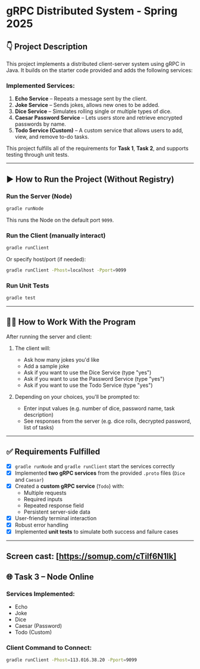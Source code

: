 # gRPC Distributed System - Spring 2025

## 👇 Project Description

This project implements a distributed client-server system using gRPC in Java. It builds on the starter code provided and adds the following services:

### Implemented Services:
1. **Echo Service** – Repeats a message sent by the client.
2. **Joke Service** – Sends jokes, allows new ones to be added.
3. **Dice Service** – Simulates rolling single or multiple types of dice.
4. **Caesar Password Service** – Lets users store and retrieve encrypted passwords by name.
5. **Todo Service (Custom)** – A custom service that allows users to add, view, and remove to-do tasks.

This project fulfills all of the requirements for **Task 1**, **Task 2**, and supports testing through unit tests.

---

## ▶️ How to Run the Project (Without Registry)

### Run the Server (Node)
```bash
gradle runNode
```

This runs the Node on the default port `9099`.

### Run the Client (manually interact)
```bash
gradle runClient
```

Or specify host/port (if needed):
```bash
gradle runClient -Phost=localhost -Pport=9099
```

### Run Unit Tests
```bash
gradle test
```

---

## 🧑‍💻 How to Work With the Program

After running the server and client:

1. The client will:
   - Ask how many jokes you'd like
   - Add a sample joke
   - Ask if you want to use the Dice Service (type "yes")
   - Ask if you want to use the Password Service (type "yes")
   - Ask if you want to use the Todo Service (type "yes")

2. Depending on your choices, you'll be prompted to:
   - Enter input values (e.g. number of dice, password name, task description)
   - See responses from the server (e.g. dice rolls, decrypted password, list of tasks)

---

## ✅ Requirements Fulfilled

- [x] `gradle runNode` and `gradle runClient` start the services correctly
- [x] Implemented **two gRPC services** from the provided `.proto` files (`Dice` and `Caesar`)
- [x] Created a **custom gRPC service** (`Todo`) with:
  - Multiple requests
  - Required inputs
  - Repeated response field
  - Persistent server-side data
- [x] User-friendly terminal interaction
- [x] Robust error handling
- [x] Implemented **unit tests** to simulate both success and failure cases

---

## Screen cast: [https://somup.com/cTilf6N1Ik]


## 🌐 Task 3 – Node Online

### Services Implemented:
- Echo
- Joke
- Dice
- Caesar (Password)
- Todo (Custom)

### Client Command to Connect:
```bash
gradle runClient -Phost=113.016.38.20 -Pport=9099
```


